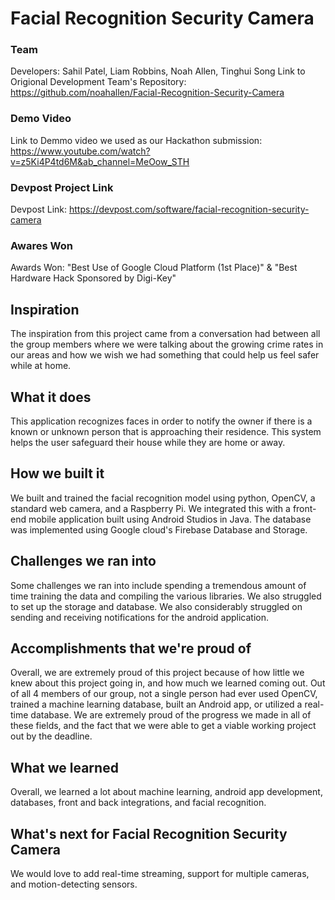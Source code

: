 # Facial Recognition Security Camera
### Team
Developers: Sahil Patel, Liam Robbins, Noah Allen, Tinghui Song
Link to Origional Development Team's Repository: https://github.com/noahallen/Facial-Recognition-Security-Camera

### Demo Video
Link to Demmo video we used as our Hackathon submission: https://www.youtube.com/watch?v=z5Ki4P4td6M&ab_channel=MeOow_STH

### Devpost Project Link
Devpost Link: https://devpost.com/software/facial-recognition-security-camera

### Awares Won
Awards Won: "Best Use of Google Cloud Platform (1st Place)" & "Best Hardware Hack Sponsored by Digi-Key"

## Inspiration
The inspiration from this project came from a conversation had between all the group members where we were talking about the growing crime rates in our areas and how we wish we had something that could help us feel safer while at home. 
## What it does
This application recognizes faces in order to notify the owner if there is a known or unknown person that is approaching their residence. This system helps the user safeguard their house while they are home or away.
## How we built it
We built and trained the facial recognition model using python, OpenCV, a standard web camera, and a Raspberry Pi.
We integrated this with a front-end mobile application built using Android Studios in Java. The database was implemented using Google cloud's Firebase Database and Storage.
## Challenges we ran into
Some challenges we ran into include spending a tremendous amount of time training the data and compiling the various libraries. We also struggled to set up the storage and database. We also considerably struggled on sending and receiving notifications for the android application.
## Accomplishments that we're proud of
Overall, we are extremely proud of this project because of how little we knew about this project going in, and how much we learned coming out. Out of all 4 members of our group, not a single person had ever used OpenCV, trained a machine learning database, built an Android app, or utilized a real-time database. We are extremely proud of the progress we made in all of these fields, and the fact that we were able to get a viable working project out by the deadline.
## What we learned
Overall, we learned a lot about machine learning, android app development, databases, front and back integrations, and facial recognition. 
## What's next for Facial Recognition Security Camera
We would love to add real-time streaming, support for multiple cameras, and motion-detecting sensors.
